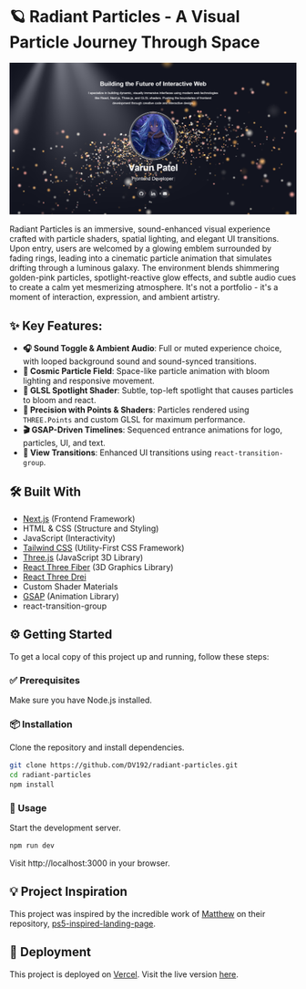 # 🪐 Radiant Particles - A Visual Particle Journey Through Space

[![Radiant Particles Preview](public/radiant-particles-screenshot.png)](https://radiant-particles.vercel.app/)

Radiant Particles is an immersive, sound-enhanced visual experience crafted with particle shaders, spatial lighting, and elegant UI transitions. Upon entry, users are welcomed by a glowing emblem surrounded by fading rings, leading into a cinematic particle animation that simulates drifting through a luminous galaxy. The environment blends shimmering golden-pink particles, spotlight-reactive glow effects, and subtle audio cues to create a calm yet mesmerizing atmosphere. It's not a portfolio - it's a moment of interaction, expression, and ambient artistry.

## ✨ Key Features:

- **🎧 Sound Toggle & Ambient Audio**: Full or muted experience choice, with looped background sound and sound-synced transitions.
- **🌠 Cosmic Particle Field**: Space-like particle animation with bloom lighting and responsive movement.
- **🔆 GLSL Spotlight Shader**: Subtle, top-left spotlight that causes particles to bloom and react.
- **🎯 Precision with Points & Shaders**: Particles rendered using ```THREE.Points``` and custom GLSL for maximum performance.
- **🎬 GSAP-Driven Timelines**: Sequenced entrance animations for logo, particles, UI, and text.
- **🔄 View Transitions**: Enhanced UI transitions using ```react-transition-group```.

## 🛠️ Built With

- [Next.js](https://nextjs.org/) (Frontend Framework)
- HTML & CSS (Structure and Styling)
- JavaScript (Interactivity)
- [Tailwind CSS](https://tailwindcss.com/) (Utility-First CSS Framework)
- [Three.js](https://threejs.org/) (JavaScript 3D Library)
- [React Three Fiber](https://r3f.docs.pmnd.rs/getting-started/introduction) (3D Graphics Library)
- [React Three Drei](https://drei.docs.pmnd.rs/getting-started/introduction)
- Custom Shader Materials
- [GSAP](https://gsap.com/) (Animation Library)
- react-transition-group

## ⚙️ Getting Started

To get a local copy of this project up and running, follow these steps:

### ✅ Prerequisites

Make sure you have Node.js installed.

### 📦 Installation

Clone the repository and install dependencies.

```bash
git clone https://github.com/DV192/radiant-particles.git
cd radiant-particles
npm install
```

### 🧪 Usage

Start the development server.

```bash
npm run dev
```

Visit http://localhost:3000 in your browser.

## 💡 Project Inspiration

This project was inspired by the incredible work of [Matthew](https://github.com/prag-matt-ic) on their repository, [ps5-inspired-landing-page](https://github.com/prag-matt-ic/ps5-inspired-landing-page).

## 🚀 Deployment

This project is deployed on [Vercel](https://vercel.com/). Visit the live version [here](https://radiant-particles.vercel.app/).